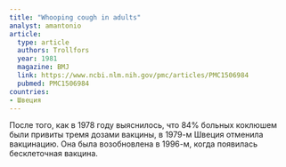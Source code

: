 ```yaml
---
title: "Whooping cough in adults"
analyst: amantonio
article:
  type: article
  authors: Trollfors
  year: 1981
  magazine: BMJ
  link: https://www.ncbi.nlm.nih.gov/pmc/articles/PMC1506984
  pubmed: PMC1506984
countries:
- Швеция
---
```


После того, как в 1978 году выяснилось, что 84% больных коклюшем были привиты тремя дозами вакцины, в 1979-м Швеция отменила вакцинацию.
Она была возобновлена в 1996-м, когда появилась бесклеточная вакцина.
